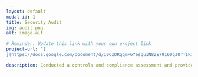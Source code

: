 ```yaml
---
layout: default
modal-id: 1
title: Security Audit
img: audit.png
alt: image-alt

# Reminder: Update this link with your own project link
project-url: "[
](https://docs.google.com/document/d/106zDRqqmF6YesquiN82E79160qJOrTIR1WH7AH5BJWE/edit?usp=sharing) "

description: Conducted a controls and compliance assessment and provided recommendations to company stakeholders to mitigate risks and avoid fines based on best practices for NIST CSF, PCI DSS, GDPR, SOC 1 & SOC 2.
---
```

